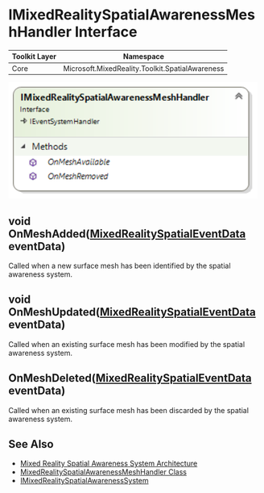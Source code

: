 # IMixedRealitySpatialAwarenessMeshHandler Interface

| Toolkit Layer | Namespace |
| --- | --- |
| Core | Microsoft.MixedReality.Toolkit.SpatialAwareness |

<img src="../../../External/ReadMeImages/SpatialAwareness/IMixedRealitySpatialAwarenessMeshHandler.png">

## void OnMeshAdded([MixedRealitySpatialEventData](MixedRealitySpatialAwarenessEventData.md) eventData)

Called when a new surface mesh has been identified by the spatial awareness system.

## void OnMeshUpdated([MixedRealitySpatialEventData](MixedRealitySpatialAwarenessEventData.md) eventData)

Called when an existing surface mesh has been modified by the spatial awareness system.

## OnMeshDeleted([MixedRealitySpatialEventData](MixedRealitySpatialAwarenessEventData.md) eventData)

Called when an existing surface mesh has been discarded by the spatial awareness system.

## See Also

- [Mixed Reality Spatial Awareness System Architecture](SpatialAwarenessSystemArchitecture.md)
- [MixedRealitySpatialAwarenessMeshHandler Class](MixedRealitySpatialAwarenessMeshHandler.md)
- [IMixedRealitySpatialAwarenessSystem](IMixedRealitySpatialAwarenessSystem.md)